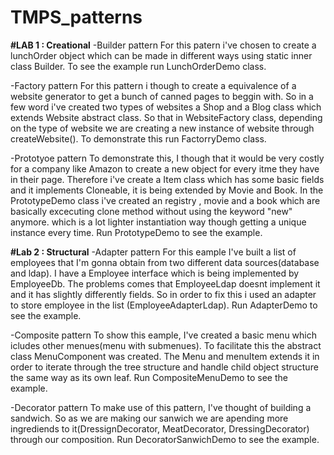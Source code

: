 # TMPS_patterns
**#LAB 1 : Creational**
-Builder pattern
For this patern i've chosen to create a lunchOrder object which can be made in different ways using static inner class Builder. To see the example run LunchOrderDemo class.

-Factory pattern
For this pattern i though to create a equivalence of a website generator to get a bunch of canned pages to beggin with. So in a few word i've created two types of websites a Shop and a Blog class which extends Website abstract class. So that in WebsiteFactory class, depending on the type of website we are creating a new instance of website through createWebsite(). To demonstrate this run FactorryDemo class.

-Prototyoe pattern
To demonstrate this, I though that it would be very costly for a company like Amazon to create a new object for every itme they have in their page. Therefore i've create a Item class which has some basic fields and it implements Cloneable, it is being extended by Movie and Book. 
In the PrototypeDemo class i've created an registry , movie and a book which are basically excecuting clone method without using the keyword "new" anymore. which is a lot lighter instantiation way though getting a unique instance every time.
Run PrototypeDemo to see the example.

**#Lab 2 : Structural**
-Adapter pattern
For this eample I've built a list of employees that I'm gonna obtain from two different data sources(database and ldap). I have a Employee interface which is being implemented by EmployeeDb. The problems comes that EmployeeLdap doesnt implement it and it has slightly differently fields. So in order to fix this i used an adapter to store employee in the list (EmployeeAdapterLdap).
Run AdapterDemo to see the example.

-Composite pattern
To show this eample, I've created a basic menu which icludes other menues(menu with submenues). To facilitate this the abstract class MenuComponent was created. The Menu and menuItem extends it in order to iterate through the tree structure and handle child object structure the same way as its own leaf.
Run CompositeMenuDemo to see the example.
 
-Decorator pattern
To make use of this pattern, I've thought of building a sandwich. So as we are making our sanwich we are apending more ingrediends to it(DressignDecorator, MeatDecorator, DressingDecorator) through our composition.
Run DecoratorSanwichDemo to see the example.


